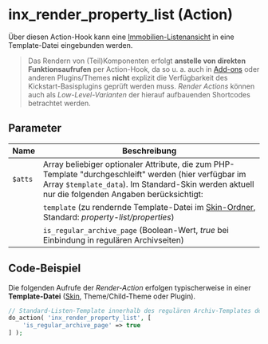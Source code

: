 # inx_render_property_list (Action)

Über diesen Action-Hook kann eine [Immobilien-Listenansicht](/komponenten/liste) in eine Template-Datei eingebunden werden.

> Das Rendern von (Teil)Komponenten erfolgt **anstelle von direkten Funktionsaufrufen** per Action-Hook, da so u. a. auch in [Add-ons](/add-ons) oder anderen Plugins/Themes **nicht** explizit die Verfügbarkeit des Kickstart-Basisplugins geprüft werden muss. *Render Actions* können auch als *Low-Level-Varianten* der hierauf aufbauenden Shortcodes betrachtet werden.

## Parameter

| Name | Beschreibung |
| ---- | ------------ |
| `$atts` | Array beliebiger optionaler Attribute, die zum PHP-Template "durchgeschleift" werden (hier verfügbar im Array `$template_data`). Im Standard-Skin werden aktuell nur die folgenden Angaben berücksichtigt: |
| | `template` (zu rendernde Template-Datei im [Skin-Ordner](skins#ordner), Standard: *property-list/properties*) |
| | `is_regular_archive_page` (Boolean-Wert, *true* bei Einbindung in regulären Archivseiten) |

## Code-Beispiel

Die folgenden Aufrufe der *Render-Action* erfolgen typischerweise in einer **Template-Datei** ([Skin](skins), Theme/Child-Theme oder Plugin).

```php
// Standard-Listen-Template innerhalb des regulären Archiv-Templates der Immobilien-Beitragsart rendern
do_action( 'inx_render_property_list', [
	'is_regular_archive_page' => true
] );
```